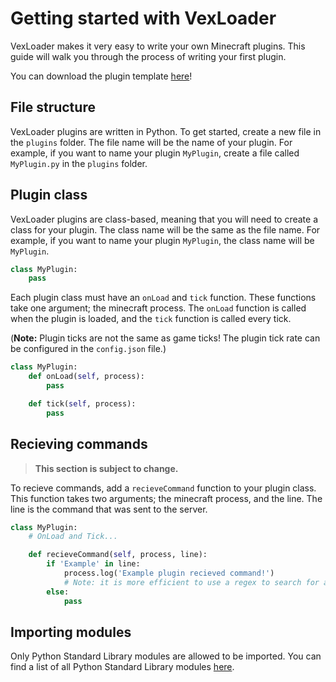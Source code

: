 # Getting started with VexLoader

VexLoader makes it very easy to write your own Minecraft plugins. This guide will walk you through the process of writing your first plugin.

You can download the plugin template [here][template]!

## File structure

VexLoader plugins are written in Python. To get started, create a new file in the `plugins` folder. The file name will be the name of your plugin. For example, if you want to name your plugin `MyPlugin`, create a file called `MyPlugin.py` in the `plugins` folder.

## Plugin class

VexLoader plugins are class-based, meaning that you will need to create a class for your plugin. The class name will be the same as the file name. For example, if you want to name your plugin `MyPlugin`, the class name will be `MyPlugin`.

```python
class MyPlugin:
    pass
```

Each plugin class must have an `onLoad` and `tick` function. These functions take one argument; the minecraft process. The `onLoad` function is called when the plugin is loaded, and the `tick` function is called every tick. 

(**Note:** Plugin ticks are not the same as game ticks! The plugin tick rate can be configured in the `config.json` file.)


```python
class MyPlugin:
    def onLoad(self, process):
        pass

    def tick(self, process):
        pass
```

## Recieving commands

> **This section is subject to change.**

To recieve commands, add a `recieveCommand` function to your plugin class. This function takes two arguments; the minecraft process, and the line. The line is the command that was sent to the server.

```python
class MyPlugin:
    # OnLoad and Tick...

    def recieveCommand(self, process, line):
        if 'Example' in line:
            process.log('Example plugin recieved command!')
            # Note: it is more efficient to use a regex to search for a string
        else:
            pass
```

## Importing modules

Only Python Standard Library modules are allowed to be imported. You can find a list of all Python Standard Library modules [here][python_modules].

[template]: plugins/Template.py
[python_modules]: https://docs.python.org/3/library/